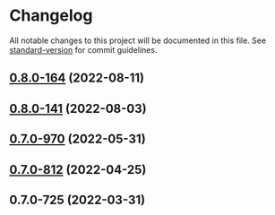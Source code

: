 # Changelog

All notable changes to this project will be documented in this file. See [standard-version](https://github.com/conventional-changelog/standard-version) for commit guidelines.

## [0.8.0-164](https://github.com/TIBCOSoftware/labs-air/compare/v0.8.0-141...v0.8.0-164) (2022-08-11)

## [0.8.0-141](https://github.com/TIBCOSoftware/labs-air/compare/v0.7.0-970...v0.8.0-141) (2022-08-03)

## [0.7.0-970](https://github.com/TIBCOSoftware/labs-air/compare/v0.7.0-812...v0.7.0-970) (2022-05-31)

## [0.7.0-812](https://github.com/TIBCOSoftware/labs-air/compare/v0.7.0-725...v0.7.0-812) (2022-04-25)

## 0.7.0-725 (2022-03-31)
